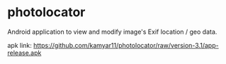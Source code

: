 # photolocator
Android application to view and modify image's Exif location / geo data.

apk link: https://github.com/kamyar11/photolocator/raw/version-3.1/app-release.apk
